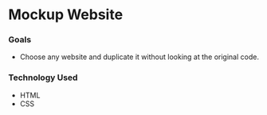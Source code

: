 # Mockup Website

### Goals
- Choose any website and duplicate it without looking at the original code.

### Technology Used
- HTML
- CSS